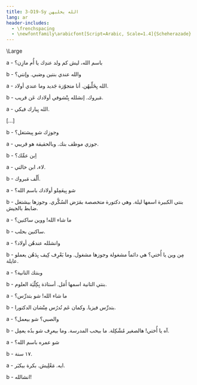 ```yaml
---
title: 3-D19-Sy الله يخليهن
lang: ar
header-includes:
  - \frenchspacing
  - \newfontfamily\arabicfont[Script=Arabic, Scale=1.4]{Scheherazade}
---
```


\Large



a - باسم الله، ليش كم ولد عندِك يا أُم مازِن؟

b - والله عندي بنتين وصَبي. وإنتي؟ 

a - الله يِخَلِّيهُن. أنا متجوّزة جَديد وما عندي أولاد.

b - مَبروك. إنشلله بِتْشوفي أولادك عَن قريب.

a - الله يِبارك فيكي.

[...]

b - وجوزِك شو بِيشتغل؟

a - جوزي موظف بنك. وبالحقيقة هو قريبي.

b - اِبن عمِّك؟

a - لاء، ابن خالتي.

b - أَلْف مَبروك. 

a - شو بِيعَمِلو أولادك باسم الله؟

b - بنتي الكبيرة اسمها ليلة. وهي دكتورة متخصصة بمَرَض السُكَّري. وجوزها بيشتغل ضابط بالجيش.

a - ما شاء الله! ووين ساكنين؟

b - ساكنين بحلب.

a - وانشلله عندهُن أولاد؟

b - مِن وين يا أُختي؟ هي دائماً مشغولة وجوزها مشغول. وما بَعْرِف كِيف بِدَهُن يعملو عايلة.

a - وبنتك التانية؟

b - بنتي التانية اسمها أَمَل. أستاذة بِكِلّيَة العلوم.

a - ما شاء الله! شو بتدرِّس؟

b - بتدرِّس فيزيا. وكمان عَم تُدرُس مِنْشان الدكتورا.

a - والصبي؟ شو بيعمل؟

b - آه يا أُختي! هالصغير مُشْكِلة. ما بيحب المدرسة. وما بيعرِف شو بدُه يعمِل.

a - شو عمره باسم الله؟

b - ١٧ سنة.

a - ايه. مَعْلِيش. بكرة بيكبَر.

b - انشالله!
